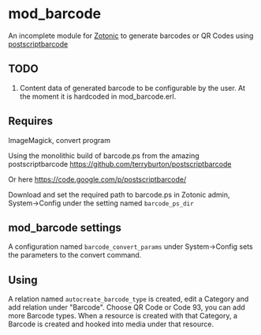 # mod_barcode

An incomplete module for [Zotonic](https://github.com/zotonic/zotonic) to generate barcodes or QR Codes using [postscriptbarcode](https://github.com/terryburton/postscriptbarcode)

## TODO

1. Content data of generated barcode to be configurable by the user. At the moment it is hardcoded in mod_barcode.erl.

## Requires

ImageMagick, convert program

Using the monolithic build of barcode.ps from the amazing postscriptbarcode
https://github.com/terryburton/postscriptbarcode

Or here
https://code.google.com/p/postscriptbarcode/

Download and set the required path to barcode.ps in Zotonic admin, System->Config under the setting named `barcode_ps_dir`

## mod_barcode settings

A configuration named `barcode_convert_params` under System->Config sets the parameters to the convert command.


## Using

A relation named `autocreate_barcode_type` is created, edit a Category and add relation under "Barcode". Choose QR Code or Code 93, you can add more Barcode types. When a resource is created with that Category, a Barcode is created and hooked into media under that resource.
